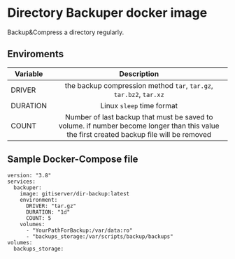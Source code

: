 # Directory Backuper docker image
Backup&Compress a directory regularly. 

## Enviroments
| Variable   |   Description      |
|----------|:-------------:|
| DRIVER   | the backup compression method `tar`, `tar.gz`, `tar.bz2`, `tar.xz` |
| DURATION | Linux `sleep` time format |
| COUNT | Number of last backup that must be saved to volume. if number become longer than this value the first created backup file will be removed |


## Sample Docker-Compose file
```
version: "3.8"
services:
  backuper:
    image: gitiserver/dir-backup:latest
    environment:
      DRIVER: "tar.gz"
      DURATION: "1d"
      COUNT: 5
    volumes:
      - "YourPathForBackup:/var/data:ro"
      - "backups_storage:/var/scripts/backup/backups"
volumes:
  backups_storage:
```
